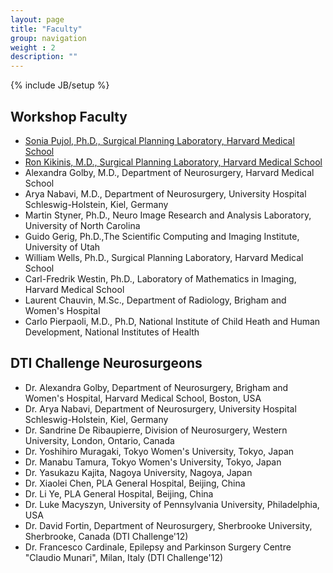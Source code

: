 ```yaml
---
layout: page
title: "Faculty"
group: navigation
weight : 2
description: ""
---
```

{% include JB/setup %}

## Workshop Faculty
* [Sonia Pujol, Ph.D., Surgical Planning Laboratory, Harvard Medical School](http://www.spl.harvard.edu/pages/People/spujol)
* [Ron Kikinis, M.D., Surgical Planning Laboratory,  Harvard Medical School](http://www.spl.harvard.edu/pages/People/kikinis)
* Alexandra Golby, M.D., Department of Neurosurgery, Harvard Medical School
* Arya Nabavi, M.D., Department of Neurosurgery, University Hospital Schleswig-Holstein, Kiel, Germany
* Martin Styner, Ph.D., Neuro Image Research and Analysis Laboratory, University of North Carolina
* Guido Gerig, Ph.D.,The Scientific Computing and Imaging Institute, University of Utah
* William Wells, Ph.D., Surgical Planning Laboratory, Harvard Medical School
* Carl-Fredrik Westin, Ph.D., Laboratory of Mathematics in Imaging, Harvard Medical School
* Laurent Chauvin, M.Sc., Department of Radiology, Brigham and Women's Hospital
* Carlo Pierpaoli, M.D., Ph.D, National Institute of Child Heath and Human Development, National Institutes of Health


## DTI Challenge Neurosurgeons 
* Dr. Alexandra Golby, Department of Neurosurgery, Brigham and Women's Hospital, Harvard Medical School, Boston, USA 
* Dr. Arya Nabavi,  Department of Neurosurgery, University Hospital Schleswig-Holstein, Kiel, Germany
* Dr. Sandrine De Ribaupierre, Division of Neurosurgery, Western University, London, Ontario, Canada
* Dr. Yoshihiro  Muragaki, Tokyo Women's University, Tokyo, Japan
* Dr. Manabu Tamura, Tokyo Women's University, Tokyo, Japan
* Dr. Yasukazu Kajita, Nagoya University, Nagoya, Japan
* Dr. Xiaolei Chen, PLA General Hospital, Beijing, China
* Dr. Li Ye, PLA General Hospital, Beijing, China
* Dr. Luke Macyszyn, University of Pennsylvania University, Philadelphia, USA
* Dr. David Fortin, Department of Neurosurgery, Sherbrooke University, Sherbrooke, Canada (DTI Challenge'12)
* Dr. Francesco Cardinale, Epilepsy and Parkinson Surgery Centre "Claudio Munari", Milan, Italy (DTI Challenge'12)


